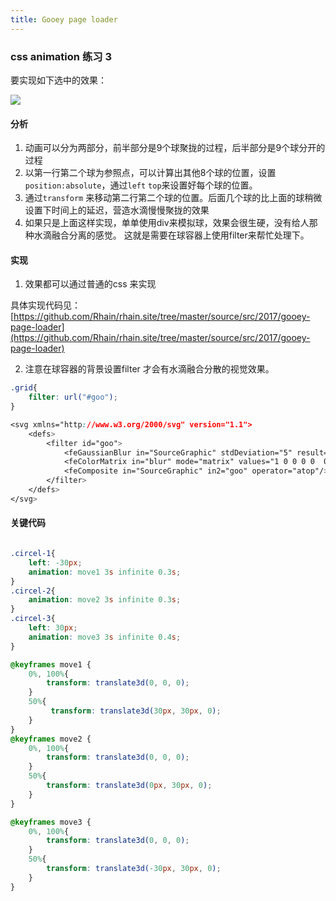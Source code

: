 ```yaml
---
title: Gooey page loader
---
```


### css animation 练习 3

要实现如下选中的效果：

![](/images/2017/gooey-page-loader/gooey.gif)


#### 分析

1. 动画可以分为两部分，前半部分是9个球聚拢的过程，后半部分是9个球分开的过程
2. 以第一行第二个球为参照点，可以计算出其他8个球的位置，设置`position:absolute`，通过`left` `top`来设置好每个球的位置。
3. 通过`transform` 来移动第二行第二个球的位置。后面几个球的比上面的球稍微设置下时间上的延迟，营造水滴慢慢聚拢的效果
4. 如果只是上面这样实现，单单使用div来模拟球，效果会很生硬，没有给人那种水滴融合分离的感觉。 这就是需要在球容器上使用filter来帮忙处理下。

#### 实现

1. 效果都可以通过普通的css 来实现

具体实现代码见：[https://github.com/Rhain/rhain.site/tree/master/source/src/2017/gooey-page-loader](https://github.com/Rhain/rhain.site/tree/master/source/src/2017/gooey-page-loader)

2. 注意在球容器的背景设置filter 才会有水滴融合分散的视觉效果。

``` css
.grid{
    filter: url("#goo");
}

<svg xmlns="http://www.w3.org/2000/svg" version="1.1">
    <defs>
        <filter id="goo">
            <feGaussianBlur in="SourceGraphic" stdDeviation="5" result="blur" />
            <feColorMatrix in="blur" mode="matrix" values="1 0 0 0 0  0 1 0 0 0  0 0 1 0 0  0 0 0 19 -9" result="goo" />
            <feComposite in="SourceGraphic" in2="goo" operator="atop"/>
        </filter>
    </defs>
</svg>

```

#### 关键代码

``` css

.circel-1{
    left: -30px;
    animation: move1 3s infinite 0.3s;
}
.circel-2{
    animation: move2 3s infinite 0.3s;
}
.circel-3{
    left: 30px;
    animation: move3 3s infinite 0.4s;
}

@keyframes move1 {
    0%, 100%{
        transform: translate3d(0, 0, 0);
    }
    50%{
         transform: translate3d(30px, 30px, 0);
    }
}
@keyframes move2 {
    0%, 100%{
        transform: translate3d(0, 0, 0);
    }
    50%{
        transform: translate3d(0px, 30px, 0);
    }
}

@keyframes move3 {
    0%, 100%{
        transform: translate3d(0, 0, 0);
    }
    50%{
        transform: translate3d(-30px, 30px, 0);
    }
}

```